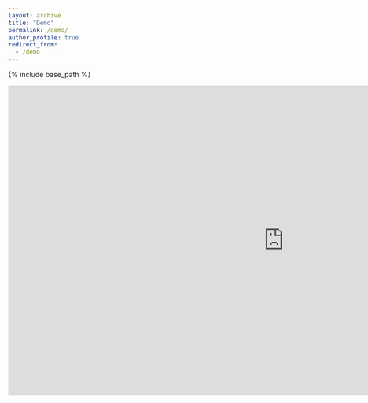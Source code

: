 ```yaml
---
layout: archive
title: "Demo"
permalink: /demo/
author_profile: true
redirect_from:
  - /demo
---
```


{% include base_path %}

<iframe src="https://yxchen95.github.io/files/Prezi.portable-v633" id="iframe_container" frameborder="0" webkitallowfullscreen="" mozallowfullscreen="" allowfullscreen="" allow="autoplay; fullscreen" height="630" width="1120"></iframe>